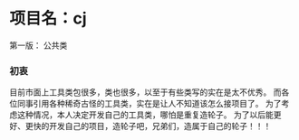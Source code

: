 # 项目名：cj
第一版： 公共类

### 初衷
目前市面上工具类包很多，类也很多，以至于有些类写的实在是太不优秀。
而各位同事引用各种稀奇古怪的工具类，实在是让人不知道该怎么接项目了。
为了考虑这种情况，本人决定开发自己的工具类，哪怕是重复造轮子。
为了以后能更好、更快的开发自己的项目，造轮子吧，兄弟们，造属于自己的轮子！！！